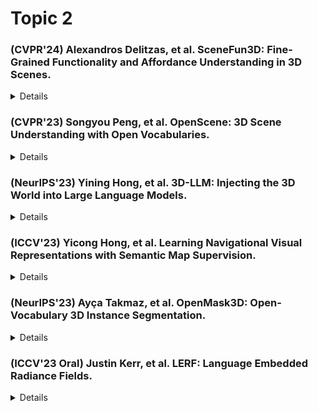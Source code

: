 # Topic 2  

### (CVPR'24) Alexandros Delitzas, et al. SceneFun3D: Fine-Grained Functionality and Affordance Understanding in 3D Scenes.    

<details>
  <ul>
    <li>Summary: The authors propose a #D scene understanding(3D semantic and instance segmentation) indoor dataset. We can use this dataset for 3 tasks: (1) <b>Functionality segmentation</b>: given an input point cloud, the task is to predic the instance masks and affordance label, (2) <b>Task-drivenaffordance grounding</b>: given an input point cloud and a task description D (e.g., “open the door”, “turn on the ceiling light”), the goal is to predict the instance mask of the functional interactive element and the affordance label. , and (3) <b>Motion estimation</b>. </li>  
  </ul>
</details>

### (CVPR'23) Songyou Peng, et al. OpenScene: 3D Scene Understanding with Open Vocabularies.  

<details>
  <ul>
    <li>Summary: </li>  
    <li>Relation to prior work: </li>  
    <li>Strengths: </li>
    <li>Weaknesses: </li>
    <li>Future work: </li>
  </ul>
</details>

### (NeurIPS'23) Yining Hong, et al. 3D-LLM: Injecting the 3D World into Large Language Models.  

<details>
  <ul>
    <li>Summary: </li>  
    <li>Relation to prior work: </li>  
    <li>Strengths: </li>
    <li>Weaknesses: </li>
    <li>Future work: </li>
  </ul>
</details>

### (ICCV'23) Yicong Hong, et al. Learning Navigational Visual Representations with Semantic Map Supervision.  

<details>
  <ul>
    <li>Summary: </li>  
    <li>Relation to prior work: </li>  
    <li>Strengths: </li>
    <li>Weaknesses: </li>
    <li>Future work: </li>
  </ul>
</details>

### (NeurIPS'23) Ayça Takmaz, et al. OpenMask3D: Open-Vocabulary 3D Instance Segmentation.  

<details>
  <ul>
    <li>Summary: </li>  
    <li>Relation to prior work: </li>  
    <li>Strengths: </li>
    <li>Weaknesses: </li>
    <li>Future work: </li>
  </ul>
</details>

### (ICCV'23 Oral) Justin Kerr, et al. LERF: Language Embedded Radiance Fields.  

<details>
  <ul>
    <li>Summary: </li>  
    <li>Relation to prior work: </li>  
    <li>Strengths: </li>
    <li>Weaknesses: </li>
    <li>Future work: </li>
  </ul>
</details>
